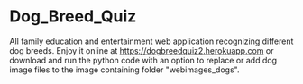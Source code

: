 # Dog_Breed_Quiz
All family education and entertainment web application recognizing different dog breeds.
Enjoy it online at https://dogbreedquiz2.herokuapp.com
or download and run the python code with an option to replace or add dog image files to the image containing folder "webimages_dogs".
